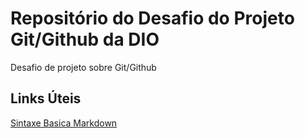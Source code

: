 # Repositório do Desafio do Projeto Git/Github da DIO
Desafio de projeto sobre Git/Github

## Links Úteis
[Sintaxe Basica Markdown](https://markdown.net.br/sintaxe-basica/)
